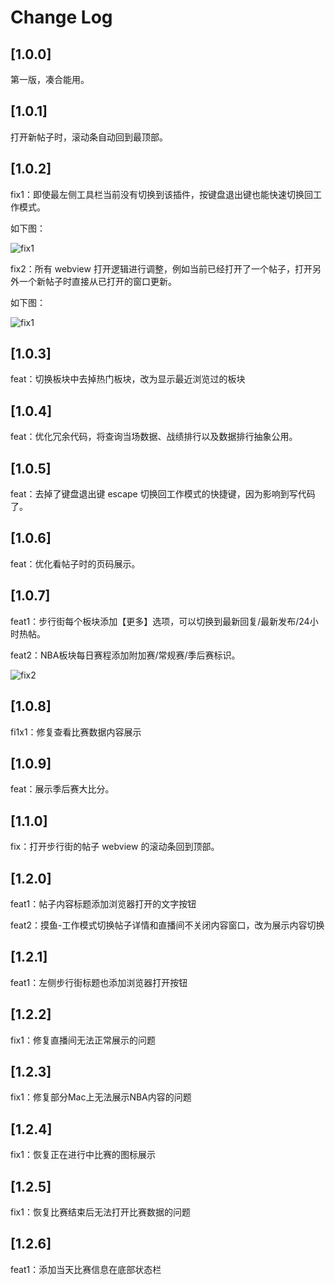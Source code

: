 # Change Log

## [1.0.0]

第一版，凑合能用。
## [1.0.1]

打开新帖子时，滚动条自动回到最顶部。
## [1.0.2]

fix1：即使最左侧工具栏当前没有切换到该插件，按键盘退出键也能快速切换回工作模式。

如下图：

![fix1](https://vscode-hupumoyu-assistant.surge.sh/changelog/1.0.2/fix1.gif)

fix2：所有 webview 打开逻辑进行调整，例如当前已经打开了一个帖子，打开另外一个新帖子时直接从已打开的窗口更新。

如下图：

![fix1](https://vscode-hupumoyu-assistant.surge.sh/changelog/1.0.2/fix2.gif)

## [1.0.3]
feat：切换板块中去掉热门板块，改为显示最近浏览过的板块
## [1.0.4]
feat：优化冗余代码，将查询当场数据、战绩排行以及数据排行抽象公用。

## [1.0.5]
feat：去掉了键盘退出键 escape 切换回工作模式的快捷键，因为影响到写代码了。

## [1.0.6]
feat：优化看帖子时的页码展示。

## [1.0.7]
feat1：步行街每个板块添加【更多】选项，可以切换到最新回复/最新发布/24小时热帖。

feat2：NBA板块每日赛程添加附加赛/常规赛/季后赛标识。

![fix2](https://vscode-hupumoyu-assistant.surge.sh/changelog/1.0.7/feat2.png)

## [1.0.8]

fi1x1：修复查看比赛数据内容展示
## [1.0.9]

feat：展示季后赛大比分。

## [1.1.0]

fix：打开步行街的帖子 webview 的滚动条回到顶部。
## [1.2.0]

feat1：帖子内容标题添加浏览器打开的文字按钮

feat2：摸鱼-工作模式切换帖子详情和直播间不关闭内容窗口，改为展示内容切换

## [1.2.1]

feat1：左侧步行街标题也添加浏览器打开按钮

## [1.2.2]

fix1：修复直播间无法正常展示的问题

## [1.2.3]

fix1：修复部分Mac上无法展示NBA内容的问题
## [1.2.4]

fix1：恢复正在进行中比赛的图标展示

## [1.2.5]

fix1：恢复比赛结束后无法打开比赛数据的问题
## [1.2.6]

feat1：添加当天比赛信息在底部状态栏

